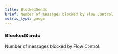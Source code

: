 ```yaml
---
title: BlockedSends
brief: Number of messages blocked by Flow Control 
metric_type: gauge
---
```

### BlockedSends

Number of messages blocked by Flow Control.
